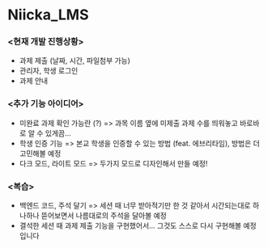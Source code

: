 # Niicka_LMS
### <현재 개발 진행상황>
- 과제 제출 (날짜, 시간, 파일첨부 가능)
- 관리자, 학생 로그인
- 과제 안내
### <추가 기능 아이디어>
- 미완료 과제 확인 가능란 (?) => 과목 이름 옆에 미제출 과제 수를 띄워놓고 바로바로 알 수 있게끔...
- 학생 인증 기능 => 본교 학생을 인증할 수 있는 방법 (feat. 에브리타임), 방법은 더 고민해볼 예정
- 다크 모드, 라이트 모드 => 두가지 모드로 디자인해서 만들 예정!
### <복습>
- 백엔드 코드, 주석 달기 => 세션 때 너무 받아적기만 한 것 같아서 시간되는대로 하나하나 뜯어보면서 나름대로의 주석을 달아볼 예정
- 결석한 세션 때 과제 제출 기능을 구현했어서... 그것도 스스로 다시 구현해볼 예정입니다






